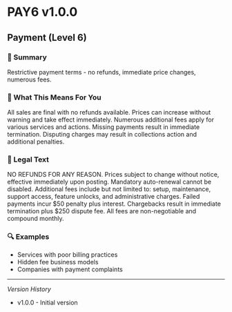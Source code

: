 # PAY6 v1.0.0

## Payment (Level 6)

### 📌 Summary
Restrictive payment terms - no refunds, immediate price changes, numerous fees.

### 👤 What This Means For You
All sales are final with no refunds available. Prices can increase without warning and take effect immediately. Numerous additional fees apply for various services and actions. Missing payments result in immediate termination. Disputing charges may result in collections action and additional penalties.

### 📜 Legal Text
NO REFUNDS FOR ANY REASON. Prices subject to change without notice, effective immediately upon posting. Mandatory auto-renewal cannot be disabled. Additional fees include but not limited to: setup, maintenance, support access, feature unlocks, and administrative charges. Failed payments incur $50 penalty plus interest. Chargebacks result in immediate termination plus $250 dispute fee. All fees are non-negotiable and compound monthly.

### 🔍 Examples
- Services with poor billing practices
- Hidden fee business models
- Companies with payment complaints

---
*Version History*
- v1.0.0 - Initial version